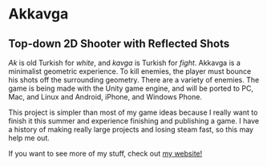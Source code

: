 # Akkavga
## Top-down 2D Shooter with Reflected Shots

*Ak* is old Turkish for *white*, and *kavga* is Turkish for *fight*. Akkavga is a minimalist geometric experience. To kill enemies, the player must bounce his shots off the surrounding geometry. There are a variety of enemies. The game is being made with the Unity game engine, and will be ported to PC, Mac, and Linux and Android, iPhone, and Windows Phone.

This project is simpler than most of my game ideas because I really want to finish it this summer and experience finishing and publishing a game. I have a history of making really large projects and losing steam fast, so this may help me out.

If you want to see more of my stuff, check out [my website!](www.kimei.ga)

